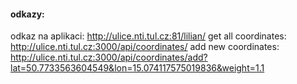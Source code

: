 #### odkazy:
odkaz na aplikaci: http://ulice.nti.tul.cz:81/lilian/
get all coordinates: http://ulice.nti.tul.cz:3000/api/coordinates/
add new coordinates: http://ulice.nti.tul.cz:3000/api/coordinates/add?lat=50.7733563604549&lon=15.074117575019836&weight=1.1
